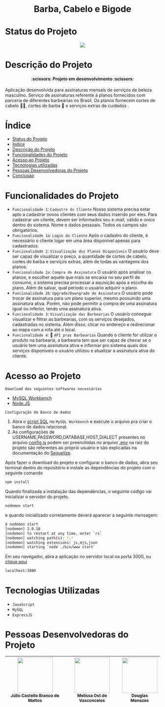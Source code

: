 
<h1 align="center"> Barba, Cabelo e Bigode </h1>

# Status do Projeto
<p align="center">
<img src="http://img.shields.io/static/v1?label=STATUS&message=EM%20DESENVOLVIMENTO&color=GREEN&style=for-the-badge"/>
</p>


# Descrição do Projeto
<h4 align="center"> 
    :scissors:  Projeto em desenvolvimento  :scissors:
</h4>
Aplicação desenvolvida para assinaturas mensais de serviços de beleza masculino. Serviço de assinaturas referente à planos fornecidos com parceria de diferentes barbearias no Brasil.
Os planos fornecem cortes de cabelo 💇‍♂️, cortes de barba 🧔 e serviços extras de cuidados .


# Índice 
* [Status do Projeto](#status-do-projeto)
* [Índice](#índice)
* [Descrição do Projeto](#descrição-do-projeto)
* [Funcionalidades do Projeto](#funcionalidades-do-projeto)
* [Acesso ao Projeto](#acesso-ao-projeto)
* [Tecnologias utilizadas](#tecnologias-utilizadas)
* [Pessoas Desenvolvedoras do Projeto](#pessoas-desenvolvedoras)
* [Conclusão](#conclusão)

# Funcionalidades do Projeto
- `Funcionalidade 1`: `Cadastro do Cliente` Nosso sistema precisa estar apto a cadastrar novos clientes com seus dados inserido por eles. Para cadastrar um cliente, devem ser informados seu e-mail, válido e único dentro do sistema. Nome e dados pessoais. Todos os campos são obrigatórios.
- `Funcionalidade 1a`: `Login do Cliente` Após o cadastro do cliente, é necessário o cliente logar em uma área disponível apenas para cadastrados.
- `Funcionalidade 2`: `Visualização dos Planos Disponíveis` O usuário deve ser capaz de visualizar o preço, a quantidade de cortes de cabelo, cortes de barba e serviços extras, além de todas as vantagens dos planos.
- `Funcionalidade 2a`: `Compra de Assinatura` O usuário após analisar os planos, e escolher aquele que mais se encaixa no seu perfil de consumo, o sistema precisa processar a aquisição após a escolha do plano. Além de salvar, qual período o usuário adquirir o plano.
- `Funcionalidade 2b`: `Upgrade/Downgrade de Assinatura` O usuário pode trocar de assinatura para um plano superior, mesmo possuindo uma assinatura ativa. Porém, não pode permitir a compra de uma assinatura igual ou inferior, tendo uma assinatura ativa.
- `Funcionalidade 3`: `Visualização das Barbearias` O usuário consegue visualizar e filtrar as barbearias, com os serviços desejados, cadastradas no sistema. Além disso, clicar no endereço e redirecionar ao mapa com a rota até o local.
- `Funcionalidade 4`: :hammer: `API pras Barbearias` Quando o cliente for utilizar o produto na barbearia, a barbearia tem que ser capaz de checar se o usuário tem uma assinatura ativa e informar pro sistema quais dos serviços disponíveis o usuário utilizou e atualizar a assinatura ativa do cliente.

# Acesso ao Projeto
`Download dos seguintes softwares necessários`

* [MySQL Workbench](https://www.mysql.com/products/workbench/)
* [Node.JS](https://nodejs.org/en/)

`Configuração do Banco de dados`
1. Abra o [script SQL](bancoDeDados.sql) no `MySQL Workbench` e execute o arquivo pra criar o banco de dados relacional.
2. As configurações de USERNAME,PASSWORD,DATABASE,HOST,DIALECT presentes no arquivo [config.js](database/config/config.js) podem ser preenchidas no arquivo [.env](.env) na raiz do projeto são referentes ao próprio usuário e são explicadas na documentação do [Sequelize](https://sequelize.org/docs/v6/other-topics/migrations/#configuration-connection-string).

Após fazer o download do projeto e configurar o banco de dados, abra seu terminal dentro do repositório e instale as dependências do projeto com o seguinte comando
~~~bash
npm install
~~~
Quando finalizada a instalação das dependências, o seguinte código vai inicializar o servidor do projeto.
~~~bash
nodemon start
~~~
e quando inicializado corretamente deverá aparecer a seguinte mensagem:
~~~bash
$ nodemon start
[nodemon] 2.0.18
[nodemon] to restart at any time, enter `rs`
[nodemon] watching path(s): *.*
[nodemon] watching extensions: js,mjs,json
[nodemon] starting `node ./bin/www start`
~~~
Em seu navegador, abra a aplicação no servidor local na porta 3000, ou [clique aqui](http://localhost:3000/)
~~~bash
localhost:3000
~~~

# Tecnologias Utilizadas
* `JavaScript`
* `MySQL`
* `ExpressJS`

# Pessoas Desenvolvedoras do Projeto

| [<img src="https://avatars.githubusercontent.com/u/94792677?v=4" width=115><br><sub>Júlio Castello Branco de Mattos</sub>](https://github.com/jcastellobranco) |  [<img src="https://avatars.githubusercontent.com/u/102265129?v=4" width=115><br><sub>Melissa Ost de Vasconcelos</sub>](https://github.com/Melissaost) |  [<img src="https://avatars.githubusercontent.com/u/57369005?v=4" width=115><br><sub>Douglas Menezes</sub>](https://github.com/dvictor13) |
| :---: | :---: | :---: |
